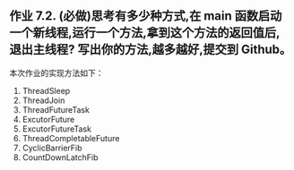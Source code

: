 ## 作业 7.2. (必做)思考有多少种方式,在 main 函数启动一个新线程,运行一个方法,拿到这个方法的返回值后,退出主线程? 写出你的方法,越多越好,提交到 Github。

本次作业的实现方法如下：
1. ThreadSleep
2. ThreadJoin 
3. ThreadFutureTask
4. ExcutorFuture
5. ExcutorFutureTask
6. ThreadCompletableFuture
7. CyclicBarrierFib
8. CountDownLatchFib


